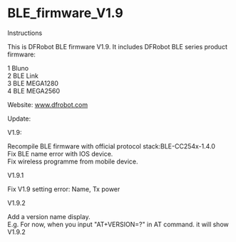 BLE_firmware_V1.9
=================
Instructions

This is DFRobot BLE firmware V1.9. It includes DFRobot BLE series product firmware:

1 Bluno  <br>
2 BLE Link  <br>
3 BLE MEGA1280  <br>
4 BLE MEGA2560  <br>

Website: www.dfrobot.com

Update:

V1.9: 

Recompile BLE firmware with official protocol stack:BLE-CC254x-1.4.0  <br>
Fix BLE name error with IOS device. <br>
Fix wireless programme from mobile device. <br>


V1.9.1

Fix V1.9 setting error: Name, Tx power


V1.9.2

Add a version name display. <br>
E.g. For now, when you input "AT+VERSION=?" in AT command. it will show V1.9.2
